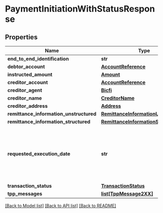 # PaymentInitiationWithStatusResponse

## Properties
Name | Type | Description | Notes
------------ | ------------- | ------------- | -------------
**end_to_end_identification** | **str** |  | [optional] 
**debtor_account** | [**AccountReference**](AccountReference.md) |  | 
**instructed_amount** | [**Amount**](Amount.md) |  | 
**creditor_account** | [**AccountReference**](AccountReference.md) |  | 
**creditor_agent** | [**Bicfi**](Bicfi.md) |  | [optional] 
**creditor_name** | [**CreditorName**](CreditorName.md) |  | 
**creditor_address** | [**Address**](Address.md) |  | [optional] 
**remittance_information_unstructured** | [**RemittanceInformationUnstructured**](RemittanceInformationUnstructured.md) |  | [optional] 
**remittance_information_structured** | [**RemittanceInformationStructured**](RemittanceInformationStructured.md) |  | [optional] 
**requested_execution_date** | **str** | Date when payment is scheduled to be executed in ISO-Date Format, e.g. 2020-10-30 | [optional] 
**transaction_status** | [**TransactionStatus**](TransactionStatus.md) |  | [optional] 
**tpp_messages** | [**list[TppMessage2XX]**](TppMessage2XX.md) |  | [optional] 

[[Back to Model list]](../README.md#documentation-for-models) [[Back to API list]](../README.md#documentation-for-api-endpoints) [[Back to README]](../README.md)

